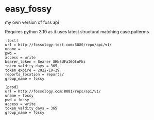 # easy_fossy
my own version of foss api

Requires python 3.10
as it uses latest structural matching case patterms

```
[test]
url = http://fossology-test.com:8080/repo/api/v1/
uname = 
pwd = 
access = write
bearer_token = Bearer OHNSUFaI6OtoFNz
token_valdity_days = 365
token_expire = 2022-10-29
reports_location = reports/
group_name = fossy

[prod]
url = http://fossology.com:8081/repo/api/v1/
uname = fossy
pwd = fossy
access = write
token_valdity_days = 365
group_name = fossy
```
